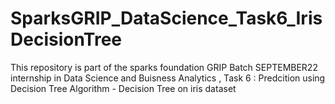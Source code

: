 # SparksGRIP_DataScience_Task6_IrisDecisionTree
This repository is part of the sparks foundation GRIP Batch SEPTEMBER22 internship in Data Science and Buisness Analytics ,
Task 6 : Predcition using Decision Tree Algorithm - Decision Tree on iris dataset
